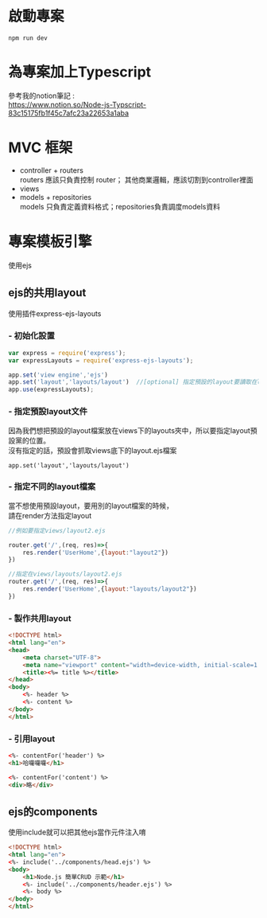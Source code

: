 # 啟動專案
```
npm run dev
```
# 為專案加上Typescript
參考我的notion筆記 : <br>
https://www.notion.so/Node-js-Typscript-83c15175fb1f45c7afc23a22653a1aba
# MVC 框架
- controller + routers <br>
routers 應該只負責控制 router；
其他商業邏輯，應該切割到controller裡面 <br>
- views <br>
- models + repositories<br>
models 只負責定義資料格式；repositories負責調度models資料
# 專案模板引擎
使用ejs
## ejs的共用layout
使用插件express-ejs-layouts
### - 初始化設置
```javascript
var express = require('express');
var expressLayouts = require('express-ejs-layouts');

app.set('view engine','ejs')
app.set('layout','layouts/layout')  //[optional] 指定預設的layout要讀取在layouts/layout
app.use(expressLayouts);

```
### - 指定預設layout文件
因為我們想把預設的layout檔案放在views下的layouts夾中，所以要指定layout預設黨的位置。<br>
沒有指定的話，預設會抓取views底下的layout.ejs檔案
```
app.set('layout','layouts/layout')
```
### - 指定不同的layout檔案
當不想使用預設layout，要用別的layout檔案的時候，<br>
請在render方法指定layout
```javascript
//例如要指定views/layout2.ejs

router.get('/',(req, res)=>{
    res.render('UserHome',{layout:"layout2"})
})

//指定在views/layouts/layout2.ejs
router.get('/',(req, res)=>{
    res.render('UserHome',{layout:"layouts/layout2"})
})
```
### - 製作共用layout
```html
<!DOCTYPE html>
<html lang="en">
<head>
    <meta charset="UTF-8">
    <meta name="viewport" content="width=device-width, initial-scale=1.0">
    <title><%= title %></title>
</head>
<body>
    <%- header %>
    <%- content %>
</body>
</html>
```
### - 引用layout
```html
<%- contentFor('header') %>
<h1>哈囉囉囉</h1>

<%- contentFor('content') %>
<div>略</div>
```
## ejs的components
使用include就可以把其他ejs當作元件注入唷
```html
<!DOCTYPE html>
<html lang="en">
<%- include('../components/head.ejs') %>
<body>
    <h1>Node.js 簡單CRUD 示範</h1>
    <%- include('../components/header.ejs') %>
    <%- body %>
</body>
</html>
```


